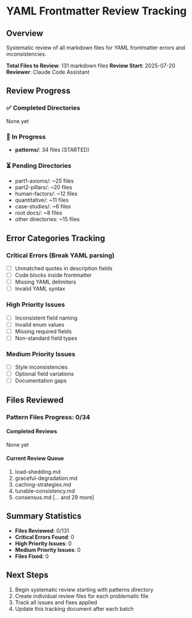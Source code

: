 # YAML Frontmatter Review Tracking

## Overview
Systematic review of all markdown files for YAML frontmatter errors and inconsistencies.

**Total Files to Review**: 131 markdown files
**Review Start**: 2025-07-20
**Reviewer**: Claude Code Assistant

## Review Progress

### ✅ Completed Directories
None yet

### 🔄 In Progress
- **patterns/**: 34 files (STARTED)

### ⏳ Pending Directories
- part1-axioms/: ~25 files
- part2-pillars/: ~20 files  
- human-factors/: ~12 files
- quantitative/: ~11 files
- case-studies/: ~6 files
- root docs/: ~8 files
- other directories: ~15 files

## Error Categories Tracking

### Critical Errors (Break YAML parsing)
- [ ] Unmatched quotes in description fields
- [ ] Code blocks inside frontmatter
- [ ] Missing YAML delimiters
- [ ] Invalid YAML syntax

### High Priority Issues
- [ ] Inconsistent field naming
- [ ] Invalid enum values
- [ ] Missing required fields
- [ ] Non-standard field types

### Medium Priority Issues  
- [ ] Style inconsistencies
- [ ] Optional field variations
- [ ] Documentation gaps

## Files Reviewed

### Pattern Files Progress: 0/34

#### Completed Reviews
None yet

#### Current Review Queue
1. load-shedding.md
2. graceful-degradation.md
3. caching-strategies.md
4. tunable-consistency.md
5. consensus.md
[... and 29 more]

## Summary Statistics
- **Files Reviewed**: 0/131
- **Critical Errors Found**: 0
- **High Priority Issues**: 0
- **Medium Priority Issues**: 0
- **Files Fixed**: 0

## Next Steps
1. Begin systematic review starting with patterns directory
2. Create individual review files for each problematic file
3. Track all issues and fixes applied
4. Update this tracking document after each batch